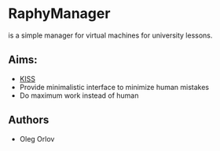 RaphyManager
============

is a simple manager for virtual machines for university lessons. 

## Aims:

* [KISS](http://en.wikipedia.org/wiki/KISS_principle)
* Provide minimalistic interface to minimize human mistakes
* Do maximum work instead of human


## Authors

* Oleg Orlov
